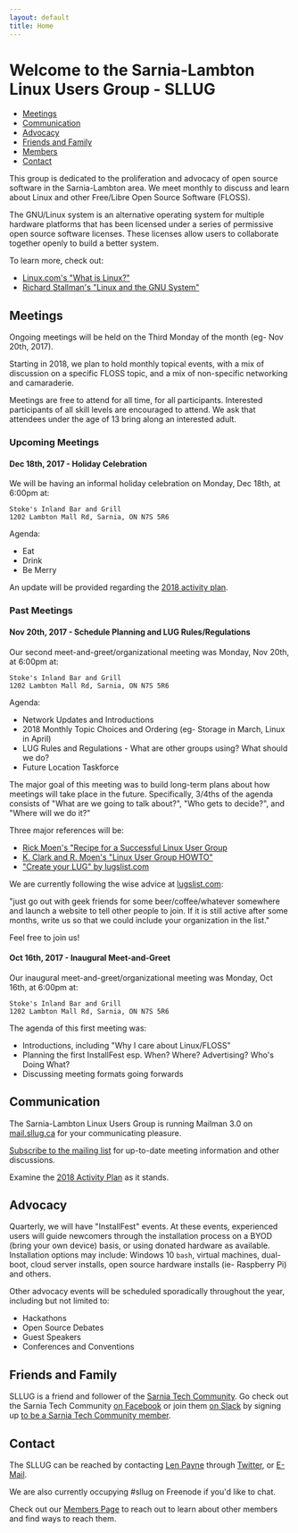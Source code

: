 ```yaml
---
layout: default
title: Home
---
```

# Welcome to the Sarnia-Lambton Linux Users Group - SLLUG

* [Meetings](#meetings)
* [Communication](#communication)
* [Advocacy](#advocacy)
* [Friends and Family](#friends)
* [Members](/members.html)
* [Contact](#contact)

This group is dedicated to the proliferation and advocacy of open source
software in the Sarnia-Lambton area. We meet monthly to discuss and learn
about Linux and other Free/Libre Open Source Software (FLOSS).

The GNU/Linux system is an alternative operating system for multiple hardware
platforms that has been licensed under a series of permissive open source
software licenses. These licenses allow users to collaborate together openly to
build a better system.

To learn more, check out:

* [Linux.com's "What is Linux?"](https://www.linux.com/what-is-linux)
* [Richard Stallman's "Linux and the GNU System"](https://www.gnu.org/gnu/linux-and-gnu.en.html)

## <a name="meetings" />Meetings

Ongoing meetings will be held on the Third Monday of the month (eg- Nov 20th, 2017).

Starting in 2018, we plan to hold monthly topical events, with a mix of discussion
on a specific FLOSS topic, and a mix of non-specific networking and camaraderie.

Meetings are free to attend for all time, for all participants. Interested
participants of all skill levels are encouraged to attend. We ask that
attendees under the age of 13 bring along an interested adult.

### Upcoming Meetings

#### Dec 18th, 2017 - Holiday Celebration

We will be having an informal holiday celebration on Monday, Dec 18th, at
6:00pm at:

    Stoke's Inland Bar and Grill
    1202 Lambton Mall Rd, Sarnia, ON N7S 5R6
	
Agenda:

- Eat
- Drink
- Be Merry

An update will be provided regarding the [2018 activity plan](/plan-2018.html).

### Past Meetings

#### Nov 20th, 2017 - Schedule Planning and LUG Rules/Regulations

Our second meet-and-greet/organizational meeting was Monday, Nov 20th, at
6:00pm at:

    Stoke's Inland Bar and Grill
    1202 Lambton Mall Rd, Sarnia, ON N7S 5R6

Agenda:

- Network Updates and Introductions
- 2018 Monthly Topic Choices and Ordering (eg- Storage in March, Linux in April)
- LUG Rules and Regulations - What are other groups using? What should we do?
- Future Location Taskforce

The major goal of this meeting was to build long-term plans about how meetings
will take place in the future. Specifically, 3/4ths of the agenda consists of
"What are we going to talk about?", "Who gets to decide?", and "Where will we
do it?"

Three major references will be:

- [Rick Moen's "Recipe for a Successful Linux User Group](ftp://linuxmafia.com/kb/Linux_PR/newlug.html)
- [K. Clark and R. Moen's "Linux User Group HOWTO"](http://www.tldp.org/HOWTO/User-Group-HOWTO.html)
- ["Create your LUG" by lugslist.com](http://lugslist.com/howto.php)

We are currently following the wise advice at [lugslist.com](http://lugslist.com/):

"just go out with geek friends for some beer/coffee/whatever somewhere and
launch a website to tell other people to join. If it is still active after some
months, write us so that we could include your organization in the list."

Feel free to join us!

#### Oct 16th, 2017 - Inaugural Meet-and-Greet

Our inaugural meet-and-greet/organizational meeting was Monday, Oct 16th, at
6:00pm at:

    Stoke's Inland Bar and Grill
    1202 Lambton Mall Rd, Sarnia, ON N7S 5R6

The agenda of this first meeting was:

- Introductions, including "Why I care about Linux/FLOSS"
- Planning the first InstallFest esp. When? Where? Advertising? Who's Doing What?
- Discussing meeting formats going forwards

## <a name="communication" />Communication

The Sarnia-Lambton Linux Users Group is running Mailman 3.0 on 
[mail.sllug.ca](https://mail.sllug.ca) for your communicating pleasure.

[Subscribe to the mailing list](https://mail.sllug.ca/postorius/lists/general.sllug.ca) 
for up-to-date meeting information and other discussions.

Examine the [2018 Activity Plan](/plan-2018.html) as it stands.

## <a name="advocacy" />Advocacy

Quarterly, we will have "InstallFest" events. At these events, experienced
users will guide newcomers through the installation process on a BYOD (bring
your own device) basis, or using donated hardware as available. Installation
options may include: Windows 10 `bash`, virtual machines, dual-boot, cloud
server installs, open source hardware installs (ie- Raspberry Pi) and others.

Other advocacy events will be scheduled sporadically throughout the year,
including but not limited to:

* Hackathons
* Open Source Debates
* Guest Speakers
* Conferences and Conventions

## <a name="friends" />Friends and Family

SLLUG is a friend and follower of the [Sarnia Tech Community](https://sarniatech.ca).
Go check out the Sarnia Tech Community [on Facebook](https://www.facebook.com/groups/SarniaTech/)
or join them [on Slack](https://sarnia.slack.com/) by signing up [to be a Sarnia
Tech Community member](https://www.cognitoforms.com/SarniaTechCommunity/SarniaTechCommunityBecomeAMember).

## <a name="contact" />Contact

The SLLUG can be reached by contacting [Len Payne](https://github.com/LenPayne)
through [Twitter](https://twitter.com/LenAtLambton), or [E-Mail](mailto:len.payne@sllug.ca).

We are also currently occupying #sllug on Freenode if you'd like to chat.

Check out our [Members Page](/members.html) to reach out to learn about other members
and find ways to reach them.
